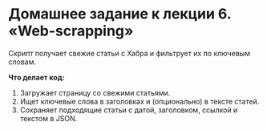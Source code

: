 # Домашнее задание к лекции 6. «Web-scrapping»

Скрипт получает свежие статьи с Хабра и фильтрует их по ключевым словам.  

**Что делает код:**
1. Загружает страницу со свежими статьями.
2. Ищет ключевые слова в заголовках и (опционально) в тексте статей.
3. Сохраняет подходящие статьи с датой, заголовком, ссылкой и текстом в JSON.
